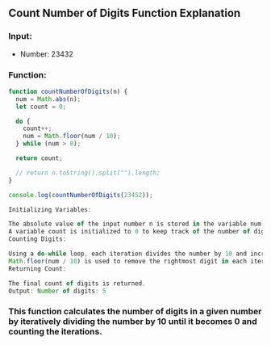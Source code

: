 ## Count Number of Digits Function Explanation

### Input:

- Number: 23432

### Function:

```javascript
function countNumberOfDigits(n) {
  num = Math.abs(n);
  let count = 0;

  do {
    count++;
    num = Math.floor(num / 10);
  } while (num > 0);

  return count;

  // return n.toString().split("").length;
}

console.log(countNumberOfDigits(23452));

Initializing Variables:

The absolute value of the input number n is stored in the variable num.
A variable count is initialized to 0 to keep track of the number of digits.
Counting Digits:

Using a do-while loop, each iteration divides the number by 10 and increments the count variable until the number becomes 0 (or less).
Math.floor(num / 10) is used to remove the rightmost digit in each iteration.
Returning Count:

The final count of digits is returned.
Output: Number of digits: 5
```

### This function calculates the number of digits in a given number by iteratively dividing the number by 10 until it becomes 0 and counting the iterations.
